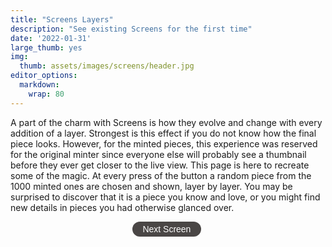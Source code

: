 ```yaml
---
title: "Screens Layers"
description: "See existing Screens for the first time"
date: '2022-01-31'
large_thumb: yes
img:
  thumb: assets/images/screens/header.jpg
editor_options: 
  markdown: 
    wrap: 80
---
```


<script>
function render_screen(tokenData) {
let e,t,r,l,n=Math.PI,o=Math.round,a=Math.sin,i=Math.cos,x=Math.floor,u=Math.sqrt,f=Math.log,c=Math.exp,s=Math.pow,y=Math.min,p=Math.max,v=(e,t=0,r=1)=>p(y(e,r),t),m=Math.sign,h=Math.abs,d=(e,t=0)=>Array(e).fill(0).map(((e,r)=>r+t)),g=(e,t)=>Array(t).fill(e),b=e=>e.length;e=Uint32Array.from([0,1,t=r=2,3].map((e=>parseInt(tokenData.hash.substr(8*e+2,8),16)))),l=()=>(r=e[3],e[3]=e[2],e[2]=e[1],e[1]=t=e[0],r^=r<<11,e[0]^=r^r>>>8^t>>>19,e[0]/4294967296);let _=(e=0,t=1)=>e+(t-e)*l(),w=(e,t)=>{let r,l,n,o,a=[],i=[],x=0,u=[...t];for(;x++<b(t);)i.push(x-1);for(;0<e--;)r=u.reduce(((e,t,r)=>[...e,t+(e[r-1]||0)]),[]),o=b(r)-1,l=_(0,r[o]),n=r.findIndex((e=>e>l)),n=0>n?o:n,a.push(i.splice(n,1)[0]),u.splice(n,1);return a},$=()=>{let e=_(-1),t=_(-1),r=e*e+t*t;return 0==r||1<=r?$():e*u(-2*f(r)/r)},z=(e=0)=>s(v($()/7+.5),c(e)),k=e=>{for(let t,r=b(e)-1;0<r;r--)t=x(_()*(r+1)),[e[r],e[t]]=[e[t],e[r]];return e},C=w(1,[5,15,15,15,5,5,6,7,5,7,5,4,1,5])[0],M=w(1,[9,60,30,1])[0],A=.9>_(),P=w(1,[85,10,5])[0],S=w(1,[5,70,23,2])[0],T=.9>_(),D=w(1,[50,30,15,5])[0],F=w(5,[30,30,20,10,10]),E=w(1,[5,5,30,30,20,10])[0],I=.9>_(),B=.1>_()&&0!==E&&I,W=w(1,[60,24,2,14])[0];1>E&&3==W&&(W=0),12==C&&1==D&&C--,1==F[0]&&(0===E||2==E)&&2==W&&W++,1>E&&1==F[0]&&1==D&&D++;let H=[[[243,240,197],[20,169,155],[238,33,41],[26,22,23]],[[251,244,236],[241,172,52],[134,170,155],[135,164,191],[225,120,67],[29,29,29]],[[210,203,190],[243,158,26],[86,145,175],[240,87,47],[43,39,40]],[[236,221,190],[252,172,11],[194,51,45],[3,104,189],[15,15,15]],[[229,216,188],[172,77,60],[96,132,141],[55,55,55]],[[253,235,223],[180,210,199],[253,154,88],[37,35,36]],[[241,221,194],[229,79,37],[1,124,136],[3,2,2]],[[255,239,216],[244,181,176],[234,161,155],[211,123,114],[54,123,126],[21,19,16]],[[235,236,230],[205,217,205],[117,210,212],[202,139,140],[61,143,146],[111,127,122],[49,62,63]],[[207,219,232],[202,162,60],[104,145,176],[89,154,166],[31,31,31]],[[241,232,184],[212,201,80],[160,183,112],[145,134,163],[0,5,6]],[[244,248,251],[215,217,220],[152,147,145],[20,21,19]],[[244,248,251],[215,217,220],[152,147,145],[194,2,34],[20,21,19]],[[184,175,191],[219,163,161],[200,127,33],[101,151,122],[94,112,176],[27,25,31]]][C].map((e=>e.map((e=>e/255)))),L=w(1,g(1,b(H)-1))[0]+1,U="attribute vec2 a_p;varying vec2 v_t;void main(){gl_Position=vec4(a_p*2.0-1.0,0,1);v_t=a_p;}",R=/\bHeadlessChrome/.test(navigator.userAgent)?1:4,q=0===S?.2:1==S?1:2,G=e=>e.toFixed(9),J=2*_()*n,N=G(i(J)),V=G(a(J)),j=3==S?`mat2(0.01*${N},-1.0*${V},0.01*${V},${N})`:"mat2(1.0,0.0,0.0,1.0)",K=e=>`float fbm${e}(vec2 pos){float v=0.0;float m=1.0;for(int i=0;i<${e};i++){v+=sn(pos)*m;pos*=2.0;m*=0.5;}return v;}`,O=e=>`uniform sampler2D ${e};`,Q="precision highp float;varying vec2 v_t;";simplex="vec3 mo(vec3 x){return x-floor(x*(1.0/289.0))*289.0;}vec2 mo(vec2 x){return x-floor(x*(1.0/289.0))*289.0;}vec3 pe(vec3 x){return mo(((x*34.0)+10.0)*x);}float sn(vec2 v){const vec4 C=vec4(0.211324865405187,0.366025403784439,-0.577350269189626,0.024390243902439);vec2 i=floor(v+dot(v,C.yy));vec2 x0=v-i+dot(i,C.xx);vec2 i1=(x0.x>x0.y)?vec2(1.0,0.0):vec2(0.0,1.0);vec4 x12=x0.xyxy+C.xxzz;x12.xy-=i1;i=mo(i);vec3 p=pe(pe(i.y+vec3(0.0,i1.y,1.0))+i.x+vec3(0.0,i1.x,1.0));vec3 m=max(0.5-vec3(dot(x0,x0),dot(x12.xy,x12.xy),dot(x12.zw,x12.zw)),0.0);m=m*m;m=m*m;vec3 x=2.0*fract(p*C.www)-1.0;vec3 h=abs(x)-0.5;vec3 ox=floor(x+0.5);vec3 a0=x-ox;m*=1.79284291400159-0.85373472095314*(a0*a0+h*h);vec3 g;g.x=a0.x*x0.x+h.x*x0.y;g.yz=a0.yz*x12.xz+h.yz*x12.yw;return 130.0*dot(m, g);}"+K(8)+K(6)+K(1);let X=Q+O("u_t")+"void main(){gl_FragColor=texture2D(u_t,v_t);}",Y=(e,t,r)=>e.getUniformLocation(t,r),Z=(e,t)=>e.bindTexture(3553,t),ee=(e,t,r)=>e.texParameteri(3553,t,r),te=(e,t,r)=>{let l=e.createShader(r);return e.shaderSource(l,t),e.compileShader(l),l},re=(e,t,r)=>{let l=e.createProgram();e.attachShader(l,te(e,t,35633)),e.attachShader(l,te(e,r,35632)),e.linkProgram(l);let n=e.getAttribLocation(l,"a_p"),o=e.createBuffer();return e.bindBuffer(34962,o),e.bufferData(34962,new Float32Array([0,0,1,0,0,1,0,1,1,0,1,1]),35044),e.enableVertexAttribArray(n),e.vertexAttribPointer(n,2,5126,!1,0,0),l},le=e=>{let t=e.createTexture();return Z(e,t),ee(e,10242,33071),ee(e,10243,33071),ee(e,10241,9729),ee(e,10240,9729),t},ne=(e,t)=>{if(e.i==t.i)return null;if(p(e.y,e.y1)<y(t.y,t.y1)||p(t.y,t.y1)<y(e.y,e.y1))return null;let r=(e.x-e.x1)*(t.y-t.y1)-(e.y-e.y1)*(t.x-t.x1);if(0==r)return null;let l=((e.x-t.x)*(t.y-t.y1)-(e.y-t.y)*(t.x-t.x1))/r;if(0>l||1<l)return null;let n=((e.x-t.x)*(e.y-e.y1)-(e.y-t.y)*(e.x-e.x1))/r;return 0>n||1<n?null:[e.x+l*(e.x1-e.x),e.y+l*(e.y1-e.y)]},oe=(e,t)=>{let r=0,l=!1,n=(e.x-t.x)/(t.x1-t.x),o=t.y+n*(t.y1-t.y);return o>e.y&&r++,l=o==e.y,n=(e.x1-t.x)/(t.x1-t.x),o=t.y+n*(t.y1-t.y),o>e.y1&&r++,1==r&&(l||o==e.y1)&&r++,r},ae=(e,t)=>{let r=((e,t)=>{if(p(e.y,e.y1)<=y(t.y,t.y1))return 1;if(p(t.y,t.y1)<=y(e.y,e.y1))return-1;let r=oe(e,t);return 2==r?1:0===r?-1:(r=oe(t,e),2==r?-1:0===r?1:0)})(e.s,t);1==r?null===e.back?e.back={s:t,front:null,back:null}:ae(e.back,t):null===e.front?e.front={s:t,front:null,back:null}:ae(e.front,t)},ie=e=>null===e?[]:[...ie(e.back),e.s,...ie(e.front)],xe=(e,t,r,l,n,o)=>{let a={x:e,y:t,x1:r,y1:l,l:n,n:null,i:o,z:0,z1:0};return null!==n&&(n.n=a),a},ue=[100,1,50,50,30,30][E],fe=(e=!1)=>{let t=100*_(),r=141*_();return 0<E&&!e&&(t=2*t-50,r=2*r-20),[t,r]},ce=(e,t,r,l)=>(e-r)*(e-r)+(t-l)*(t-l),se=(e,t,r,l,n,o)=>{let a=e-r,i=t-l,x=u(a*a+i*i),f=-i/x,c=a/x;return[e+n*f-o*c,t+o*f+n*c]},ye=(e,t)=>{for(let r=0;r<b(t);r++)if(.5>ce(t[r].x,t[r].y,e.x,e.y))return!0;return!1},pe=(e,t,r,l,n)=>{if(0===e)return n[t];let o=(r-l[t])/(l[t+4-e]-l[t]),a=pe(e-1,t,r,l,n).map((e=>e*o));return pe(e-1,t-1,r,l,n).map(((e,t)=>e*(1-o)+a[t]))},ve=e=>[0,0,0,...d(e-2).map((t=>t/(e-3))),1,1,1],me=(e,t,r)=>{if(1==e)return r[b(r)-1];let l=0;for(;l<b(t)-1&&!(e>=t[l]&&e<t[l+1]);l++);return pe(3,l,e,t,r)},he=(e,t,r,l,n)=>{let o,a,i=t,x=r,u=0;for(;1>u&&1>=(e+=.001);)[i,x]=me(e,l,n),o=t-i,a=r-x,u=o*o+a*a;return[i,x,e]},de=[(e,t)=>{let[r,l]=fe(),o=d(500,1),u=.1>_();for(let f=0;f<ue;f++){let f=x((u?s(_(),2):_())*b(o)),c=o.splice(f,1)[0],y=p(1,2*z(-1)*n*c),v=2*_()*n,m=i(v)*c+r,h=a(v)*c+l,d=0,g=null;for(;d<y;)v+=1/c,g=xe(m,h,m=i(v)*c+r,h=a(v)*c+l,g,t),e.push(g),d++}return e},(e,t)=>{let r=2*_()*n,l=0===E||2==E;h(i(r))<(l?0<t?.1:.6:.06)&&(r+=n/2);let o=i(r),u=a(r),f=141+400*_(),c=[0,...[].concat.apply([],d(150,1).map((e=>[-e,e])))],[y,v]=fe(l),m=.1>_();for(let r=0;r<ue;r++){let r=x((m?s(_(),2):_())*b(c)),l=c.splice(r,1)[0],n=p(1,100*z(-1)),a=_()*(f-n)-f/2,i=y-u*l+o*a,h=v+o*l+u*a,d=0,g=null;for(;d<n;)g=xe(i,h,i+=o,h+=u,g,t),e.push(g),d++}return e},(e,t)=>{let[r,l]=fe(),o=_()*n/2,u=i(o),f=a(o),c=d(250,1.5).map((e=>2*e)),y=.1>_();for(let n=0;n<ue;n++){let n=x((y?s(_(),2):_())*b(c)),o=c.splice(n,1)[0],a=p(1,z(-1)*o*8),i=4*_(),v=1>=i?u:2>=i?-f:3>=i?-u:f,m=1>=i?f:2>=i?u:3>=i?-f:-u,h=i%1,d=r+o*(m-v)+2*o*h*v,g=l+o*(-v-m)+2*o*h*m,w=0,$=null;for(;w<a;)$=xe(d,g,d+=v,g+=m,$,t),e.push($),h+=1/(2*o),1<=h&&(--h,[v,m]=[-m,v]),w++}return e},(e,t)=>{let r=100*_(),l=141*_(),o=_(.15,.85)*n,x=i(o),u=a(o),f=500*z(-1),c=[];for(let e=0;e<ue;e++){let e,o,s=2*_()*n,y=z()*f,v=p(1,f*z(-1)),m=20*z(),h=r+i(s)*y,d=l+a(s)*y,g=0,b=null,w=[];for(;g<v&&ce(h,d,r,l)>m&&([e,o]=se(h,d,r,l,x,u),b=xe(h,d,e,o,b,t),!ye(b,c));)w.push(b),h=e,d=o,g++;c.push(...w)}return e.push(...c),e},(e,t)=>{let r=.5>_()?4:5,l=141+200*_(),o=100*_(),u=141*_(),f=[-l/2,...d(r-2).map((e=>l*(e+1+_()-.5)/(r-1)-l/2)),l/2].sort(((e,t)=>e>t)),c=2*_()*n,s=i(c),y=a(c),p=f.map(((e,t)=>[.5+_()/4,z(t%2*2-1)-.5])).map((e=>[200*e[1]-600*e[0]/2,600*e[0]])),v=f.map(((e,t)=>[o+p[t][0]*s-e*y,u+p[t][0]*y+e*s])),m=d(100).map((e=>e/99)),h=[];for(let e=0;e<ue;e++){let e,r,l,n,o=x(_()*(b(m)-1e-9)),a=m.splice(o,1)[0],i=z(-1)/2,u=_()*(1-i),f=i+u,c=v.map(((e,t)=>[e[0]+s*a*p[t][1],e[1]+y*a*p[t][1]])),d=ve(b(c)),g=null,w=[];for([e,l]=me(u,d,c);u<f&&([r,n,u]=he(u,e,l,d,c),g=xe(e,l,e=r,l=n,g,t),!ye(g,h));)w.push(g);h.push(...w)}return e.push(...h),e}],ge=[[0],g(0,50),[0,0],[0,1],[0,0,1],[0,1,2]][E].map((e=>F[e])),be=(e,t,r=!1)=>{if(null!==e){let l=r?e.l:e.n;e.l=e.n=null,0===t?null!==l&&(r?l.n=null:l.l=null):be(l,t-1,r)}},_e=(e,t=1)=>null===e.n?t:_e(e.n,t+1),we=e=>{let t=m(e.x1-e.x);e.lb=null===e.l||t!=m(e.l.x1-e.l.x),e.nb=null===e.n||t!=m(e.n.x1-e.n.x)},$e=(e,t,r,l,n)=>{if(!D)return w(2,g(1,r));if(3==D){let e=w(1,g(1,r-1))[0],t=[e,e+1];return.5>_()?t:t.reverse()}return k([0,1==D?n[1==E?0:e%b(n)]:l[x(v(t,0,140.9)/141*b(l))],r-1])},ze=g(!1,b(H));ze[L]=!0;let ke,Ce,Me,Ae,Pe,Se=e=>`rgb(${255*e}, ${255*e}, ${255*e})`,Te=w(1,g(1,b(H)-1))[0]+1,De=(e,t,r,l)=>(t-=70.71,[((e-=50)*r[0]-t*r[1]+r[2]+50)*l,(e*r[1]+t*r[0]+r[3]+70.71)*l]),Fe=e=>e.beginPath(),Ee=e=>e.closePath(),Ie=(e,t,r)=>e.moveTo(t,r),Be=(e,t,r)=>e.lineTo(t,r),We=window,He=1.5*We.innerWidth,Le=1.5*We.innerHeight,Ue=He/Le,Re=1/u(2),qe=Ue>Re,Ge=(qe?Le:He)*We.devicePixelRatio,Je=o(Ge*(qe?Re:1)),Ne=o(Ge/(qe?1:Re)),Ve=Ge/(100*(Ue<Re?1:1/Re)),je=[],Ke=[],Oe=document,Qe=Oe.getElementById("drawing_board");Qe.getElementsByTagName("canvas")[0].remove(),ke=Oe.createElement("canvas"),Ce=Oe.createElement("canvas"),Ae=ke.getContext("webgl",{preserveDrawingBuffer:!0}),Ce.width=ke.width=Je,Ce.height=ke.height=Ne,ke.style.maxWidth="100%",ke.style.maxHeight="98vh",Me=Ce.getContext("2d");for(var Xe=0;2>Xe;Xe++){let e=le(Ae);je.push(e),Ae.texImage2D(3553,0,6408,Je,Ne,0,6408,5121,null);let t=Ae.createFramebuffer();Ke.push(t),Ae.bindFramebuffer(36160,t),Ae.framebufferTexture2D(36160,36064,3553,e,0)}Qe.prepend(ke);let Ye=(()=>{let e=[];for(let t=0;t<b(ge);t++)de[ge[t]](e,t);return e=(e=>{let t=B?w(1,g(1,b(ge)))[0]:-1,r=(e=>{e.sort(((e,t)=>y(e.x,e.x1)<y(t.x,t.x1)?-1:y(e.x,e.x1)>y(t.x,t.x1)?1:0));let t,r,l,n,o,a,i=[];for(t=0;t<b(e)-1;t++)for(l=e[t],o=p(l.x,l.x1),r=t+1;r<b(e)&&(n=e[r],!(o<y(n.x,n.x1)));r++)(a=ne(l,n))&&i.push({s1:l,s2:n,p:a});return i})(e),l=[];return r.forEach((e=>{if(!I){let t={...e.s1};return t.n=e.s1.n,e.s1.n=t,e.s1.x1=t.x=e.p[0],void(e.s1.y1=t.y=e.p[1])}let r=e.s1.i==t?e.s2:e.s2.i==t||.5>_()?e.s1:e.s2;be(r.n,5),be(r.l,5,!0),r.n=r.l=null})),e.forEach((e=>{if(null===e.l&&null!==e.n&&5<_e(e))for(;null!==e;)l.push(e),e=e.n})),l})(e),e=(e=>ie((e=>{k(e);let t=b(e),r={s:e[0],front:null,back:null};for(let l=1;l<t;l++)ae(r,e[l]);return r})(e)))(e),((e,t)=>{let r,l,n=i(t),o=a(t);e.forEach((e=>{r=n*e.y-o*e.z,l=o*e.y+n*e.z,e.y=r,e.z=l,r=n*e.y1-o*e.z1,l=o*e.y1+n*e.z1,e.y1=r,e.z1=l}))})(e,-n/5),(e=>{let t=b(H),r=d(t-2,1),l=k(d(t-2,1));e.forEach((e=>{if(null===e.l){let n=_e(e),o=e,a=0,i=$e(e.i,e.y,t,r,l),x=$e(e.i,e.y,t,r,l);for(ze[i[0]]=ze[i[1]]=ze[x[0]]=ze[x[1]]=!0;null!==o;)o.p=a/n,o.p1=(a+1)/n,o.c1=i,o.c2=x,we(o),o=o.n,a++}}))})(e),e})();Ae.viewport(0,0,Je,Ne),Ae.clearColor(0,0,0,0),Ae.clear(16384),Pe=le(Ae);let Ze=(e,t)=>{if(t!=b(H)){let r=((e,t,r,l)=>Q+O("u_screen")+O("u_bg")+simplex+"void main(){"+`vec4 col=vec4(${G(H[l][0])},${G(H[l][1])},${G(H[l][2])},1);`+(0===l?"gl_FragColor=col;":`vec4 fc=vec4(0.0,0.0,0.0,0.0);vec4 xof=vec4(1.0,3.0,-1.0,-3.0)/8.0;vec4 yof=vec4(xof.yzw,xof.x);for(int i=0;i<${R};i++){vec2 pof=vec2(xof[i],yof[i]);vec2 of=vec2(${G(e)},${G(t)});vec2 pos=(gl_FragCoord.xy+pof)/${G(r)};float tex=fbm8((${j}*pos)*200.0*${G(q)}+of)+fbm8(pos+of)/4.0;tex=(tex+1.9)/3.8+0.075;`+(()=>{let e="";return T&&(e="float sp=fbm6(pos*10.0+of);\ntex=min(tex,1.0-smoothstep(1.2,1.3,sp));\ntex=max(tex,1.0-smoothstep(-1.25,-1.15,sp));"),e})()+"vec2 di=vec2(fbm1((pos+of)*75.0),fbm1((pos+vec2(0.0,1e4)+of)*75.0))/2500.0;"+`float sc=texture2D(u_screen,v_t+di+pof/vec2(${G(r)},${G(r*u(2))})).r;float g=smoothstep(tex-0.15,tex,sc);vec4 bg=texture2D(u_bg,v_t);`+`fc+=mix(col,bg,vec4(g,g,g,1))/${G(R)};}gl_FragColor=fc;`)+"}")(_(-1e4,1e4),_(-1e4,1e4),Je,t);if(t){if(!ze[t])return void setTimeout((()=>Ze(e,t+1)),1);((e,t,r,l,o,x)=>{e.fillStyle=L==r?"black":"white",e.fillRect(0,0,o,x);let u,f,c,s,y,v,m,h,d=(e=>{let t=3==M&&e==Te?2*n:.04,r=(2>M?0:_()-.5)*t,l=a(r),o=i(r),x=2>M?.5:3==M&&e==Te?5:1,u=(1>M?0:_()-.5)*x,f=-.5*i(r)+.5*a(r)+.5+u,c=(1>M?0:_()-.5)*x;return[o,l,f,-.5*a(r)-.5*i(r)+.5+c]})(r);t.forEach((t=>{let n,o="white",a=t.x<t.x1?t.c1:t.c2,i=3==W&&0!=t.i?5+5*t.i:[200,30,10,200][W];[u,f]=De(t.x,t.y,d,l),[c,s]=De(t.x1,t.y1,d,l),[y,v]=De(t.x,0,d,l),[m,h]=De(t.x1,0,d,l),(r==a[0]||r==a[1])&&(r<p(a[0],a[1])?o="black":(o=e.createLinearGradient(y,v,m,h),n=r==a[1]?[t.p,t.p1]:[1-t.p,1-t.p1],o.addColorStop(0,Se(n[0])),o.addColorStop(1,Se(n[1])))),[y,v]=De(t.x,t.y-i,d,l),[m,h]=De(t.x1,t.y1-i,d,l),Fe(e),Ie(e,u,f),Be(e,c,s),Be(e,m,h),Be(e,y,v),Ee(e),e.fillStyle=e.strokeStyle=o,e.lineWidth=.1*l,e.lineJoin="round",e.fill(),e.stroke(),(1==P&&r==b(H)-1||2==P&&r==p(a[0],a[1]))&&(Fe(e),e.lineCap="round",e.strokeStyle="black",e.lineWidth=.25*l,Ie(e,u,f),Be(e,c,s),Ie(e,y,v),Be(e,m,h),t.lb&&(Ie(e,u,f),Be(e,y,v)),t.nb&&(Ie(e,c,s),Be(e,m,h)),e.stroke())}));let g=A?5:0;Fe(e),Ie(e,-2*o,-2*x),Be(e,-2*o,3*x),Be(e,3*o,3*x),Be(e,3*o,-2*x),Ee(e),[u,f]=De(g,g,d,l),[c,s]=De(100-g,g,d,l),[y,v]=De(100-g,141.42-g,d,l),[m,h]=De(g,141.42-g,d,l),Ie(e,u,f),Be(e,c,s),Be(e,y,v),Be(e,m,h),Ee(e),e.fillStyle="white",e.fill("evenodd")})(Me,e,t,Ve,Je,Ne)}let l=re(Ae,U,r);((e,t,r,l,n,o,a,i)=>{e.bindFramebuffer(36160,i),e.useProgram(t);var x=Y(e,t,"u_r");e.uniform2f(x,r,l);let u=Y(e,t,"u_screen"),f=Y(e,t,"u_bg");e.uniform1i(u,0),e.uniform1i(f,1),e.activeTexture(33984),Z(e,n),e.texImage2D(3553,0,6408,6408,5121,o),e.activeTexture(33985),Z(e,a),e.drawArrays(4,0,6)})(Ae,l,Je,Ne,Pe,Ce,je[0],Ke[1]),((e,t,r,l)=>{let n=re(e,U,X);e.bindFramebuffer(36160,null),e.useProgram(n);let o=Y(e,n,"u_t");e.uniform1i(o,0),e.activeTexture(33984),Z(e,l),e.drawArrays(4,0,6)})(Ae,0,0,je[1]),je.reverse(),Ke.reverse(),Ae.readPixels(0,0,1,1,6408,5121,new Uint8Array(4)),setTimeout((()=>Ze(e,t+1)),500)}};Ze(Ye,0);
}
function generate() {
  let id = Math.floor(Math.random() * 1000);
  let token = "255000" + ("000" + id).slice(-3);
  let req = new XMLHttpRequest();
  req.open( "GET", "https://token.artblocks.io/" + token, false);
  req.send(null);
  let token_info = JSON.parse(req.responseText);
  let tokenData = {hash: token_info.token_hash, tokenId: token_info.tokenID};
  document.getElementById("drawing_board").scrollIntoView({ behavior: 'smooth', block: 'center' });
  render_screen(tokenData);
  document.getElementById("screenlink").text = "Screens #" + id;
  document.getElementById("screenlink").href = token_info.external_url;
}
</script>

<style>
a.button{
  display:inline-block;
  padding:0.3em 1.2em;
  margin:0 0.3em 0.3em 0;
  border-radius:2em;
  box-sizing: border-box;
  text-decoration:none;
  font-family:'Comfortaa', sans-serif;
  font-weight:300;
  color:#FFFFFF;
  background-color:#4A4645;
  text-align:center;
  transition: all 0.2s;
  cursor: pointer;
}
a.button:hover{
  background-color:#DA684B;
}
</style>

A part of the charm with Screens is how they evolve and change with every 
addition of a layer. Strongest is this effect if you do not know how the final
piece looks. However, for the minted pieces, this experience was reserved for 
the original minter since everyone else will probably see a thumbnail before 
they ever get closer to the live view. This page is here to recreate some of the
magic. At every press of the button a random piece from the 1000 minted ones are
chosen and shown, layer by layer. You may be surprised to discover that it is a
piece you know and love, or you might find new details in pieces you had 
otherwise glanced over.

<div style="display: flex; justify-content: center;">
<a id="generate" class="button" onclick="generate()" style="margin-bottom: 20px">Next Screen</a>
</div>

<div id="drawing_board" style="display: flex; justify-content: center;">
<canvas></canvas>
</div>
<div style="text-align: center"><em><a id="screenlink"></a></em></div>

